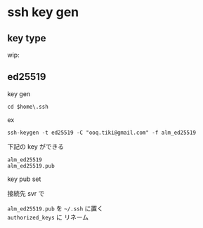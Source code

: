 
# ssh key gen


## key type

wip:




## ed25519

key gen

```
cd $home\.ssh
```

ex

```
ssh-keygen -t ed25519 -C "ooq.tiki@gmail.com" -f alm_ed25519
```

下記の key ができる

```
alm_ed25519
alm_ed25519.pub
```

key pub set

接続先 svr で

`alm_ed25519.pub` を `~/.ssh` に置く  
`authorized_keys` に リネーム


